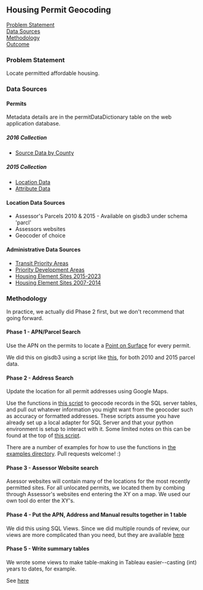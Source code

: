 ## Housing Permit Geocoding

[Problem Statement](#problem-statement)   
[Data Sources](#data-sources)   
[Methodology](#methodology)   
[Outcome](#outcome)   

### Problem Statement  

Locate permitted affordable housing.  

### Data Sources

#### Permits

Metadata details are in the permitDataDictionary table on the web application database.   

##### 2016 Collection

- [Source Data by County](https://mtcdrive.box.com/s/8u764glqse2ktnwxkqse9n6cw6tp3hcl)  

##### 2015 Collection

- [Location Data](http://mtc.maps.arcgis.com/home/item.html?id=6b7c7052ef46421ca4054cf9f32ed074)  
- [Attribute Data](http://mtc.maps.arcgis.com/home/item.html?id=711a0f06cfd84b8fbe226cc6917d0765)  

#### Location Data Sources

- Assessor's Parcels 2010 & 2015 - Available on gisdb3 under schema 'parcl'   
- Assessors websites   
- Geocoder of choice   

#### Administrative Data Sources   

- [Transit Priority Areas](http://mtc.maps.arcgis.com/home/item.html?id=1166cf1467404cf38d0fd6f587f2295f)
- [Priority Development Areas](http://mtc.maps.arcgis.com/home/item.html?id=09e8dbc3a1284acba6340cbdf9ac88d1) 
- [Housing Element Sites 2015-2023](http://mtc.maps.arcgis.com/home/item.html?id=1b452ceb06dd426984665dadefa16e33) 
- [Housing Element Sites 2007-2014](http://mtc.maps.arcgis.com/home/item.html?id=4f8a1d2c0cfd4c878dc3435b27c4a624) 

### Methodology

In practice, we actually did Phase 2 first, but we don't recommend that going forward.  

#### Phase 1 - APN/Parcel Search

Use the APN on the permits to locate a [Point on Surface](https://docs.microsoft.com/en-us/sql/t-sql/spatial-geometry/stpointonsurface-geometry-data-type) for every permit. 

We did this on gisdb3 using a script like [this](/sql/find_point_on_surface_with_apn_search.sql), for both 2010 and 2015 parcel data. 

#### Phase 2 - Address Search   

Update the location for all permit addresses using Google Maps. 

Use the functions in [this script](/gcpd/gcpd.py) to geocode records in the SQL server tables, and pull out whatever information you might want from the geocoder such as accuracy or formatted addresses. These scripts assume you have already set up a local adapter for SQL Server and that your python environment is setup to interact with it. Some limited notes on this can be found at the top of [this script](/gcpd/gcpd.py). 

There are a number of examples for how to use the functions in [the examples directory](/gcpd/examples/). Pull requests welcome! :)

#### Phase 3 - Assessor Website search  

Asessor websites will contain many of the locations for the most recently permitted sites. For all unlocated permits, we located them by combing through Assessor's websites end entering the XY on a map. We used our own tool do enter the XY's. 

#### Phase 4 - Put the APN, Address and Manual results together in 1 table  

We did this using SQL Views. Since we did multiple rounds of review, our views are more complicated than you need, but they are available [here](/sql/location.sql)

#### Phase 5 - Write summary tables

We wrote some views to make table-making in Tableau easier--casting (int) years to dates, for example.  

See [here](/sql/analysis.sql)   

